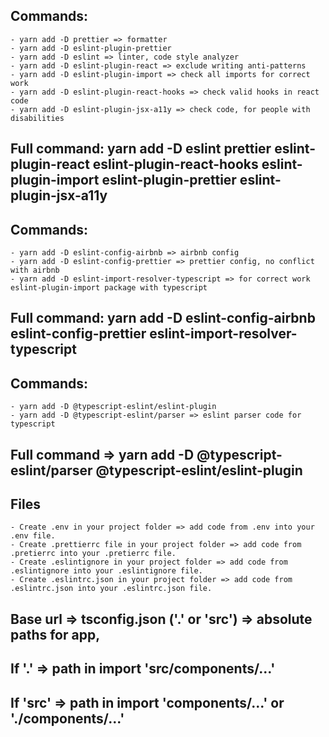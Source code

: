 
## Commands:
    - yarn add -D prettier => formatter 
    - yarn add -D eslint-plugin-prettier 
    - yarn add -D eslint => linter, code style analyzer 
    - yarn add -D eslint-plugin-react => exclude writing anti-patterns 
    - yarn add -D eslint-plugin-import => check all imports for correct work 
    - yarn add -D eslint-plugin-react-hooks => check valid hooks in react code 
    - yarn add -D eslint-plugin-jsx-a11y => check code, for people with disabilities

## Full command: yarn add -D eslint prettier eslint-plugin-react eslint-plugin-react-hooks eslint-plugin-import eslint-plugin-prettier eslint-plugin-jsx-a11y

## Commands:
    - yarn add -D eslint-config-airbnb => airbnb config 
    - yarn add -D eslint-config-prettier => prettier config, no conflict with airbnb 
    - yarn add -D eslint-import-resolver-typescript => for correct work eslint-plugin-import package with typescript

## Full command: yarn add -D eslint-config-airbnb eslint-config-prettier eslint-import-resolver-typescript

## Commands:
    - yarn add -D @typescript-eslint/eslint-plugin
    - yarn add -D @typescript-eslint/parser => eslint parser code for typescript 

## Full command => yarn add -D @typescript-eslint/parser @typescript-eslint/eslint-plugin

## Files
    - Create .env in your project folder => add code from .env into your .env file.
    - Create .prettierrc file in your project folder => add code from .pretierrc into your .pretierrc file.
    - Create .eslintignore in your project folder => add code from .eslintignore into your .eslintignore file.
    - Create .eslintrc.json in your project folder => add code from .eslintrc.json into your .eslintrc.json file.

## Base url => tsconfig.json ('.' or 'src') => absolute paths for app,
## If '.' => path in import 'src/components/...'
## If 'src' => path in import 'components/...' or './components/...'
